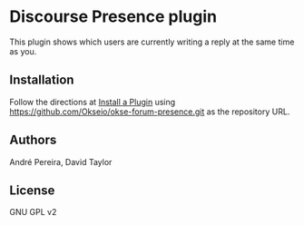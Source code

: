 # Discourse Presence plugin
This plugin shows which users are currently writing a reply at the same time as you.

## Installation

Follow the directions at [Install a Plugin](https://forum.okse.io/t/install-a-plugin/19157) using https://github.com/Okseio/okse-forum-presence.git as the repository URL.

## Authors

André Pereira, David Taylor

## License

GNU GPL v2
